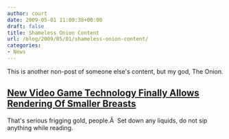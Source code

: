 ```yaml
---
author: court
date: 2009-05-01 11:00:38+00:00
draft: false
title: Shameless Onion Content
url: /blog/2009/05/01/shameless-onion-content/
categories:
- News
---
```


This is another non-post of someone else's content, but my god, The Onion.


## [New Video Game Technology Finally Allows Rendering Of Smaller Breasts](http://www.theonion.com/content/news_briefs/new_video_game_technology?utm_source=a-section)


That's serious frigging gold, people.Â  Set down any liquids, do not sip anything while reading.
